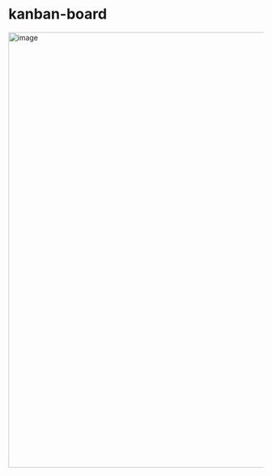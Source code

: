 # kanban-board
<img width="1919" height="859" alt="image" src="https://github.com/user-attachments/assets/68e5295f-97a8-4a4e-b872-de74c44012d1" />
